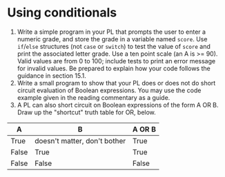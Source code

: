 # Using conditionals

1. Write a simple program in your PL that prompts the user to enter a numeric grade, and store the grade in a variable named `score`. Use `if`/`else` structures (not `case` or `switch`) to test the value of `score` and print the associated letter grade. Use a ten point scale (an A is >= 90). Valid values are from 0 to 100; include tests to print an error message for invalid values. Be prepared to explain how your code follows the guidance in section 15.1.
2. Write a small program to show that your PL does or does not do short circuit evaluation of Boolean expressions. You may use the code example given in the reading commentary as a guide.
3. A PL can also short circuit on Boolean expressions of the form A OR B. Draw up the "shortcut" truth table for OR, below. 

| A     | B                            | A OR B |
| ----- | ---------------------------- | ------- |
| True  | doesn't matter, don't bother |  True   |
| False | True                         |  True   |
| False | False                        |  False  |
